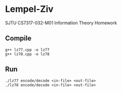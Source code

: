 # Lempel-Ziv
SJTU CS7317-032-M01 Information Theory Homework

## Compile

```
g++ lz77.cpp -o lz77
g++ lz78.cpp -o lz78
```

## Run

```
./lz77 encode/decode <in-file> <out-file>
./lz78 encode/decode <in-file> <out-file>
```

